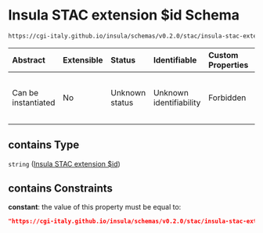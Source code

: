 # Insula STAC extension $id Schema

```txt
https://cgi-italy.github.io/insula/schemas/v0.2.0/stac/insula-stac-extension.schema.json#/$defs/stac_extensions/properties/stac_extensions/contains
```



| Abstract            | Extensible | Status         | Identifiable            | Custom Properties | Additional Properties | Access Restrictions | Defined In                                                                                                   |
| :------------------ | :--------- | :------------- | :---------------------- | :---------------- | :-------------------- | :------------------ | :----------------------------------------------------------------------------------------------------------- |
| Can be instantiated | No         | Unknown status | Unknown identifiability | Forbidden         | Allowed               | none                | [insula-stac-extension.schema.json\*] (schemas/stac/insula-stac-extension.schema.json) |

## contains Type

`string` ([Insula STAC extension $id](insula-stac-extension-defs-stac-extensions-attributes-properties-stac-extensions-array-insula-stac-extension-id.md))

## contains Constraints

**constant**: the value of this property must be equal to:

```json
"https://cgi-italy.github.io/insula/schemas/v0.2.0/stac/insula-stac-extension.schema.json"
```
